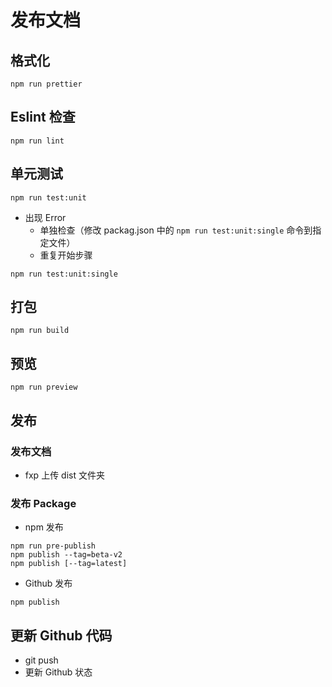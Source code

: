 # 发布文档

## 格式化

```Basic
npm run prettier
```

## Eslint 检查

```Basic
npm run lint
```

## 单元测试

```Basic
npm run test:unit
```

- 出现 Error
  - 单独检查（修改 packag.json 中的 `npm run test:unit:single` 命令到指定文件）
  - 重复开始步骤

```Basic
npm run test:unit:single
```

## 打包

```Basic
npm run build
```

## 预览

```Basic
npm run preview
```

## 发布

### 发布文档

- fxp 上传 dist 文件夹

### 发布 Package

- npm 发布

```Basic
npm run pre-publish
npm publish --tag=beta-v2
npm publish [--tag=latest]
```

- Github 发布

```Basic
npm publish
```

## 更新 Github 代码

- git push
- 更新 Github 状态
